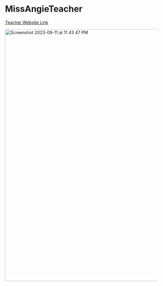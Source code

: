 # MissAngieTeacher
<a href="https://smcueto.github.io/MissAngieTeacher/" target="_blank">Teacher Website Link</a>

<img width="828" alt="Screenshot 2023-09-11 at 11 43 47 PM" src="https://github.com/smcueto/MissAngieTeacher/assets/22802127/0a080eac-de27-444e-8424-1e4e12bbc839">

